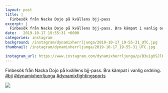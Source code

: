 ```yaml
---
layout: post
title: |
  Finbesök från Nacka Dojo på kvällens bjj-pass
excerpt: |
  Finbesök från Nacka Dojo på kvällens bjj-pass. Bra kämpat i vanlig ordning.   
date:   2019-10-17 19:55:31 +0000
categories: instagram
background: /instagram/dynamixherrljunga/2019-10-17_19-55-31_UTC.jpg
thumbnail: /instagram/dynamixherrljunga/2019-10-17_19-55-31_UTC.jpg

instagram_url: https://www.instagram.com/dynamixherrljunga/p/B3u1gVSJlH4
---
```

Finbesök från Nacka Dojo på kvällens bjj-pass. Bra kämpat i vanlig ordning. [#bjj](https://www.instagram.com/explore/tags/bjj/) [#dynamixherrljunga](https://www.instagram.com/explore/tags/dynamixherrljunga/) [#dynamixfightingsports](https://www.instagram.com/explore/tags/dynamixfightingsports/)



<img src='{{ site.baseurl }}/instagram/dynamixherrljunga/2019-10-17_19-55-31_UTC.jpg' class='img-fluid' />
